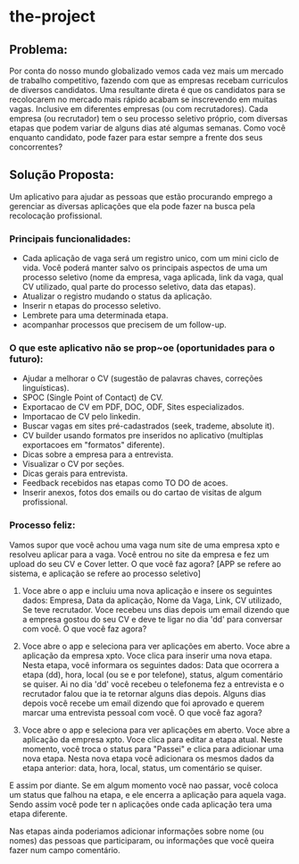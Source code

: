# the-project

## Problema:

Por conta do nosso mundo globalizado vemos cada vez mais um mercado de trabalho competitivo, fazendo com que as empresas recebam curriculos de diversos candidatos. Uma resultante direta é que os candidatos para se recolocarem no mercado mais rápido acabam se inscrevendo em muitas vagas. Inclusive em diferentes empresas (ou com recrutadores). Cada empresa (ou recrutador) tem o seu processo seletivo próprio, com diversas etapas que podem variar de alguns dias até algumas semanas. Como você enquanto candidato, pode fazer para estar sempre a frente dos seus concorrentes?


## Solução Proposta:
Um aplicativo para ajudar as pessoas que estão procurando emprego a gerenciar as diversas aplicações que ela pode fazer na busca pela recolocação profissional.


### Principais funcionalidades:
- Cada aplicação de vaga será um registro unico, com um mini ciclo de vida. Você poderá manter salvo os principais aspectos de uma um processo seletivo (nome da empresa, vaga aplicada, link da vaga, qual CV utilizado, qual parte do processo seletivo, data das etapas).
- Atualizar o registro mudando o status da aplicação.
- Inserir n etapas do processo seletivo.
- Lembrete para uma determinada etapa.
- acompanhar processos que precisem de um follow-up.


### O que este aplicativo não se prop~oe (oportunidades para o futuro):
- Ajudar a melhorar o CV (sugestão de palavras chaves, correções linguísticas).
- SPOC (Single Point of Contact) de CV.
- Exportacao de CV em PDF, DOC, ODF, Sites especializados.
- Importacao de CV pelo linkedin.
- Buscar vagas em sites pré-cadastrados (seek, trademe, absolute it).
- CV builder usando formatos pre inseridos no aplicativo (multiplas exportacoes em "formatos" diferente).
- Dicas sobre a empresa para a entrevista.
- Visualizar o CV por seções.
- Dicas gerais para entrevista.
- Feedback recebidos nas etapas como TO DO de acoes.
- Inserir anexos, fotos dos emails ou do cartao de visitas de algum profissional.

### Processo feliz:

Vamos supor que você achou uma vaga num site de uma empresa xpto e resolveu aplicar para a vaga. Você entrou no site da empresa e fez um upload do seu CV e Cover letter. O que você faz agora?
[APP se refere ao sistema, e aplicação se refere ao processo seletivo]

1) Voce abre o app e incluiu uma nova aplicação e insere os seguintes dados: Empresa, Data da aplicação, Nome da Vaga, Link, CV utilizado, Se teve recrutador.
Voce recebeu uns dias depois um email dizendo que a empresa gostou do seu CV e deve te ligar no dia 'dd' para conversar com você. O que você faz agora?

2) Voce abre o app e seleciona para ver aplicações em aberto. Voce abre a aplicação da empresa xpto. Voce clica para inserir uma nova etapa. Nesta etapa, você informara os seguintes dados: Data que ocorrera a etapa (dd), hora, local (ou se e por telefone), status, algum comentário se quiser.
Ai no dia 'dd' você recebeu o telefonema fez a entrevista e o recrutador falou que ia te retornar alguns dias depois. Alguns dias depois você recebe um email dizendo que foi aprovado e querem marcar uma entrevista pessoal com você. O que você faz agora?

3) Voce abre o app e seleciona para ver aplicações em aberto. Voce abre a aplicação da empresa xpto. Voce clica para editar a etapa atual. Neste momento, você troca o status para "Passei" e clica para adicionar uma nova etapa. Nesta nova etapa você adicionara os mesmos dados da etapa anterior: data, hora, local, status, um comentário se quiser.

E assim por diante. Se em algum momento você nao passar, você coloca um status que falhou na etapa, e ele encerra a aplicação para aquela vaga. Sendo assim você pode ter n aplicações onde cada aplicação tera uma etapa diferente.

Nas etapas ainda poderiamos adicionar informações sobre nome (ou nomes) das pessoas que participaram, ou informações que você queira fazer num campo comentário.
